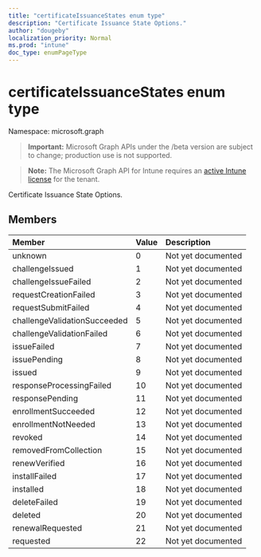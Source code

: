```yaml
---
title: "certificateIssuanceStates enum type"
description: "Certificate Issuance State Options."
author: "dougeby"
localization_priority: Normal
ms.prod: "intune"
doc_type: enumPageType
---
```


# certificateIssuanceStates enum type

Namespace: microsoft.graph

> **Important:** Microsoft Graph APIs under the /beta version are subject to change; production use is not supported.

> **Note:** The Microsoft Graph API for Intune requires an [active Intune license](https://go.microsoft.com/fwlink/?linkid=839381) for the tenant.

Certificate Issuance State Options.

## Members
|Member|Value|Description|
|:---|:---|:---|
|unknown|0|Not yet documented|
|challengeIssued|1|Not yet documented|
|challengeIssueFailed|2|Not yet documented|
|requestCreationFailed|3|Not yet documented|
|requestSubmitFailed|4|Not yet documented|
|challengeValidationSucceeded|5|Not yet documented|
|challengeValidationFailed|6|Not yet documented|
|issueFailed|7|Not yet documented|
|issuePending|8|Not yet documented|
|issued|9|Not yet documented|
|responseProcessingFailed|10|Not yet documented|
|responsePending|11|Not yet documented|
|enrollmentSucceeded|12|Not yet documented|
|enrollmentNotNeeded|13|Not yet documented|
|revoked|14|Not yet documented|
|removedFromCollection|15|Not yet documented|
|renewVerified|16|Not yet documented|
|installFailed|17|Not yet documented|
|installed|18|Not yet documented|
|deleteFailed|19|Not yet documented|
|deleted|20|Not yet documented|
|renewalRequested|21|Not yet documented|
|requested|22|Not yet documented|



